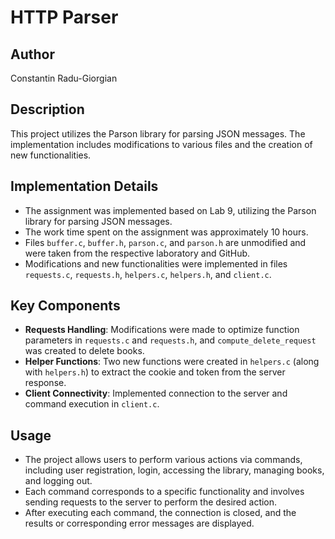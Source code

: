 # HTTP Parser
## Author
Constantin Radu-Giorgian  
## Description
This project utilizes the Parson library for parsing JSON messages. The implementation includes modifications to various files and the creation of new functionalities.

## Implementation Details
- The assignment was implemented based on Lab 9, utilizing the Parson library for parsing JSON messages.
- The work time spent on the assignment was approximately 10 hours.
- Files `buffer.c`, `buffer.h`, `parson.c`, and `parson.h` are unmodified and were taken from the respective laboratory and GitHub.
- Modifications and new functionalities were implemented in files `requests.c`, `requests.h`, `helpers.c`, `helpers.h`, and `client.c`.

## Key Components
- **Requests Handling**: Modifications were made to optimize function parameters in `requests.c` and `requests.h`, and `compute_delete_request` was created to delete books.
- **Helper Functions**: Two new functions were created in `helpers.c` (along with `helpers.h`) to extract the cookie and token from the server response.
- **Client Connectivity**: Implemented connection to the server and command execution in `client.c`.

## Usage
- The project allows users to perform various actions via commands, including user registration, login, accessing the library, managing books, and logging out.
- Each command corresponds to a specific functionality and involves sending requests to the server to perform the desired action.
- After executing each command, the connection is closed, and the results or corresponding error messages are displayed.